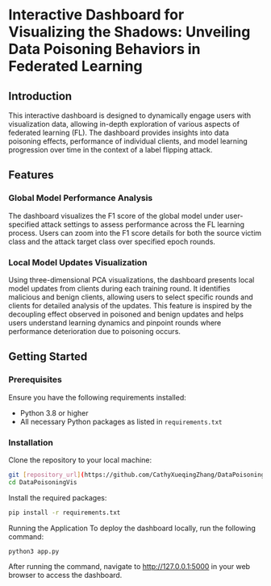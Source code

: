 # Interactive Dashboard for Visualizing the Shadows: Unveiling Data Poisoning Behaviors in Federated Learning

## Introduction
This interactive dashboard is designed to dynamically engage users with visualization data, allowing in-depth exploration of various aspects of federated learning (FL). The dashboard provides insights into data poisoning effects, performance of individual clients, and model learning progression over time in the context of a label flipping attack.

## Features
### Global Model Performance Analysis
The dashboard visualizes the F1 score of the global model under user-specified attack settings to assess performance across the FL learning process. Users can zoom into the F1 score details for both the source victim class and the attack target class over specified epoch rounds.

### Local Model Updates Visualization
Using three-dimensional PCA visualizations, the dashboard presents local model updates from clients during each training round. It identifies malicious and benign clients, allowing users to select specific rounds and clients for detailed analysis of the updates. This feature is inspired by the decoupling effect observed in poisoned and benign updates and helps users understand learning dynamics and pinpoint rounds where performance deterioration due to poisoning occurs.

## Getting Started

### Prerequisites
Ensure you have the following requirements installed:
- Python 3.8 or higher
- All necessary Python packages as listed in `requirements.txt`

### Installation
Clone the repository to your local machine:
```bash
git [repository_url](https://github.com/CathyXueqingZhang/DataPoisoningVis.git)
cd DataPoisoningVis
```

Install the required packages:
```bash
pip install -r requirements.txt
```

Running the Application
To deploy the dashboard locally, run the following command:
```bash
python3 app.py
```
After running the command, navigate to http://127.0.0.1:5000 in your web browser to access the dashboard.
